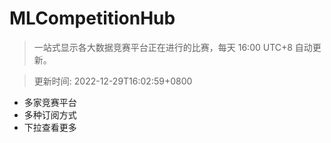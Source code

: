 # MLCompetitionHub

> 一站式显示各大数据竞赛平台正在进行的比赛，每天 16:00 UTC+8 自动更新。
  
> 更新时间: 2022-12-29T16:02:59+0800 

* 多家竞赛平台
* 多种订阅方式
* 下拉查看更多